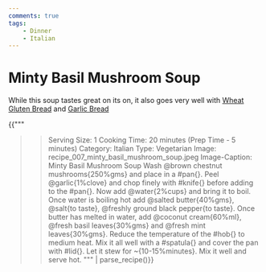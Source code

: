 ```yaml
---
comments: true
tags:
    - Dinner
    - Italian
---
```


# Minty Basil Mushroom Soup

While this soup tastes great on its on, it also goes very well with [Wheat Gluten Bread](../Breads/recipe_2_wheat_gluten_bread.md) and [Garlic Bread](../Main%20Meal%20Options/recipe_006_low_carb_pizza.md#garlic-bread)

{{"""
>> Serving Size: 1
>> Cooking Time: 20 minutes (Prep Time - 5 minutes)
>> Category: Italian
>> Type: Vegetarian
>> Image: recipe_007_minty_basil_mushroom_soup.jpeg
>> Image-Caption: Minty Basil Mushroom Soup
Wash @brown chestnut mushrooms{250%gms} and place in a #pan{}.
Peel @garlic{1%clove} and chop finely with #knife{} before adding to the #pan{}.
Now add @water{2%cups} and bring it to boil.
Once water is boiling hot add @salted butter{40%gms}, @salt{to taste}, @freshly ground black pepper{to taste}.
Once butter has melted in water, add @coconut cream{60%ml}, @fresh basil leaves{30%gms} and @fresh mint leaves{30%gms}.
Reduce the temperature of the #hob{} to medium heat. 
Mix it all well with a #spatula{} and cover the pan with #lid{}.
Let it stew for ~{10-15%minutes}.
Mix it well and serve hot.
""" | parse_recipe()}}